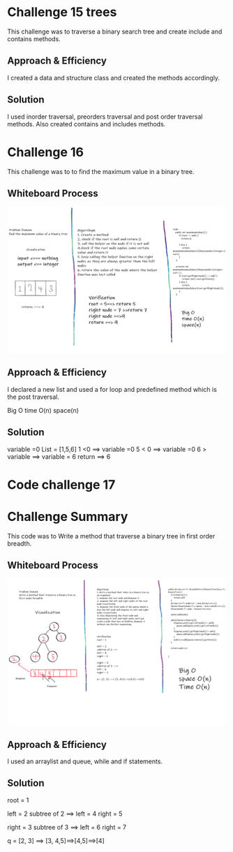 # Challenge 15 trees

This challenge was to traverse a binary search tree and create include and contains methods.

## Approach & Efficiency

I created a data and structure class and created the methods accordingly.

## Solution

I used inorder traversal, preorders traversal and post order traversal methods. Also created contains and includes methods.

# Challenge 16

This challenge was to to find the maximum value in a binary tree.

## Whiteboard Process

![image](maximumValue.png)

## Approach & Efficiency

I declared a new list and used a for loop and predefined method which is the post traversal.

Big O
time O(n)
space(n)

## Solution

variable =0
List = [1,5,6]
1 <0 ==> variable =0
5 < 0 ==> variable =0
6 > variable ==> variable = 6
return ==> 6

# Code challenge 17
# Challenge Summary
This code was to Write a method that traverse a binary tree in first order breadth.

## Whiteboard Process
![image](breadthTraversal.png)

## Approach & Efficiency
I used an arraylist and queue, while and if statements. 

## Solution
root = 1

left = 2
subtree of 2 ==>
left = 4
right = 5

right = 3
subtree of 3  ==>
left = 6
right = 7

q = [2, 3] ==> [3, 4,5]==>[4,5]==>[4]

